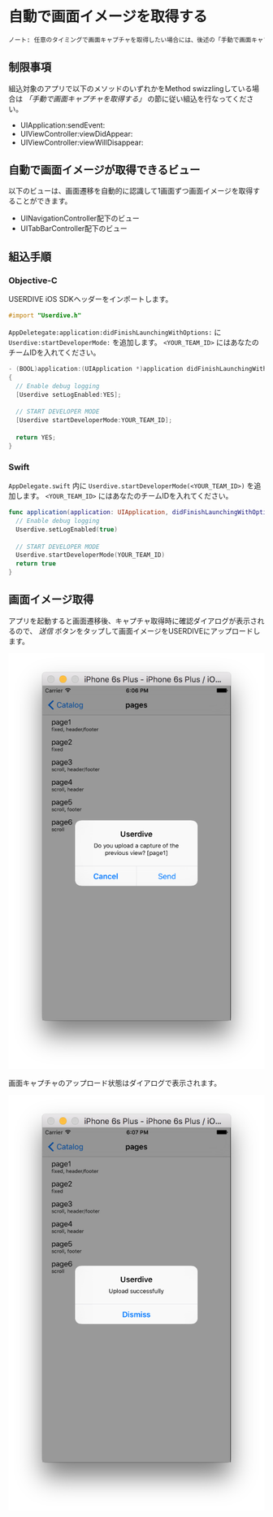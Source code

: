 # 自動で画面イメージを取得する

```markdown
ノート: 任意のタイミングで画面キャプチャを取得したい場合には、後述の「手動で画面キャプチャを取得する」の手順にしたがって実装してください。
```

## 制限事項

組込対象のアプリで以下のメソッドのいずれかをMethod swizzlingしている場合は *「手動で画面キャプチャを取得する」* の節に従い組込を行なってください。

- UIApplication:sendEvent:
- UIViewController:viewDidAppear:
- UIViewController:viewWillDisappear:

## 自動で画面イメージが取得できるビュー

以下のビューは、画面遷移を自動的に認識して1画面ずつ画面イメージを取得することができます。

- UINavigationController配下のビュー
- UITabBarController配下のビュー

## 組込手順

### Objective-C

USERDIVE iOS SDKヘッダーをインポートします。

```objective-c
#import "Userdive.h"
```

`AppDeletegate:application:didFinishLaunchingWithOptions:` に
`Userdive:startDeveloperMode:` を追加します。
`<YOUR_TEAM_ID>` にはあなたのチームIDを入れてください。

```objective-c
- (BOOL)application:(UIApplication *)application didFinishLaunchingWithOptions:(NSDictionary *)launchOptions
{
  // Enable debug logging
  [Userdive setLogEnabled:YES];

  // START DEVELOPER MODE
  [Userdive startDeveloperMode:YOUR_TEAM_ID];

  return YES;
}
```

### Swift

`AppDelegate.swift` 内に `Userdive.startDeveloperMode(<YOUR_TEAM_ID>)` を追加します。
`<YOUR_TEAM_ID>` にはあなたのチームIDを入れてください。

```swift
func application(application: UIApplication, didFinishLaunchingWithOptions launchOptions: [NSObject: AnyObject]?) -> Bool {
  // Enable debug logging
  Userdive.setLogEnabled(true)

  // START DEVELOPER MODE
  Userdive.startDeveloperMode(YOUR_TEAM_ID)
  return true
}
```

## 画面イメージ取得

アプリを起動すると画面遷移後、キャプチャ取得時に確認ダイアログが表示されるので、
*送信* ボタンをタップして画面イメージをUSERDIVEにアップロードします。

![sdk_verification_capture_1.png](./files/sdk_verification_capture_1.png)

画面キャプチャのアップロード状態はダイアログで表示されます。

![sdk_verification_capture_2.png](./files/sdk_verification_capture_2.png)
